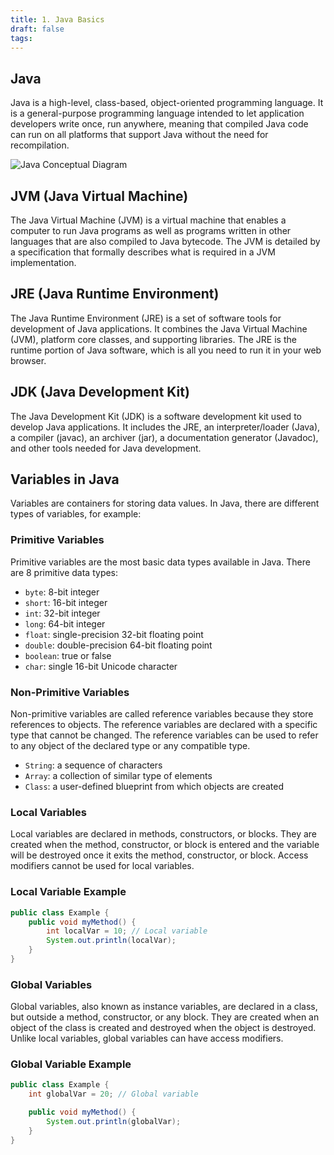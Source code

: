 ```yaml
---
title: 1. Java Basics
draft: false
tags:
---
```

 ## Java
Java is a high-level, class-based, object-oriented programming language. It is a general-purpose programming language intended to let application developers write once, run anywhere, meaning that compiled Java code can run on all platforms that support Java without the need for recompilation.

![Java Conceptual Diagram](https://miro.medium.com/v2/resize:fit:1400/format:webp/1*24AnOEHXbTQxcm1XIPkm-A.png)

## JVM (Java Virtual Machine)
The Java Virtual Machine (JVM) is a virtual machine that enables a computer to run Java programs as well as programs written in other languages that are also compiled to Java bytecode. The JVM is detailed by a specification that formally describes what is required in a JVM implementation.

## JRE (Java Runtime Environment)
The Java Runtime Environment (JRE) is a set of software tools for development of Java applications. It combines the Java Virtual Machine (JVM), platform core classes, and supporting libraries. The JRE is the runtime portion of Java software, which is all you need to run it in your web browser.

## JDK (Java Development Kit)
The Java Development Kit (JDK) is a software development kit used to develop Java applications. It includes the JRE, an interpreter/loader (Java), a compiler (javac), an archiver (jar), a documentation generator (Javadoc), and other tools needed for Java development.

## Variables in Java
Variables are containers for storing data values. In Java, there are different types of variables, for example:

### Primitive Variables
Primitive variables are the most basic data types available in Java. There are 8 primitive data types:
- `byte`: 8-bit integer
- `short`: 16-bit integer
- `int`: 32-bit integer
- `long`: 64-bit integer
- `float`: single-precision 32-bit floating point
- `double`: double-precision 64-bit floating point
- `boolean`: true or false
- `char`: single 16-bit Unicode character

### Non-Primitive Variables
Non-primitive variables are called reference variables because they store references to objects. The reference variables are declared with a specific type that cannot be changed. The reference variables can be used to refer to any object of the declared type or any compatible type.
- `String`: a sequence of characters
- `Array`: a collection of similar type of elements
- `Class`: a user-defined blueprint from which objects are created

### Local Variables
Local variables are declared in methods, constructors, or blocks. They are created when the method, constructor, or block is entered and the variable will be destroyed once it exits the method, constructor, or block. Access modifiers cannot be used for local variables.

### Local Variable Example
```java
public class Example {
    public void myMethod() {
        int localVar = 10; // Local variable
        System.out.println(localVar);
    }
}
```

### Global Variables
Global variables, also known as instance variables, are declared in a class, but outside a method, constructor, or any block. They are created when an object of the class is created and destroyed when the object is destroyed. Unlike local variables, global variables can have access modifiers.

### Global Variable Example
```java
public class Example {
    int globalVar = 20; // Global variable

    public void myMethod() {
        System.out.println(globalVar);
    }
}
```